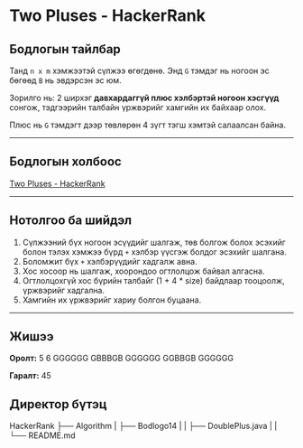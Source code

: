 # Two Pluses - HackerRank

## Бодлогын тайлбар

Танд `n x m` хэмжээтэй сүлжээ өгөгдөнө. Энд `G` тэмдэг нь ногоон эс бөгөөд `B` нь эвдэрсэн эс юм. 

Зорилго нь: 2 ширхэг **давхардаггүй плюс хэлбэртэй ногоон хэсгүүд** сонгож, тэдгээрийн талбайн үржвэрийг хамгийн их байхаар олох.

Плюс нь `G` тэмдэгт дээр төвлөрөн 4 зүгт тэгш хэмтэй салаалсан байна.

---

## Бодлогын холбоос

[Two Pluses - HackerRank](https://www.hackerrank.com/challenges/two-pluses/problem?isFullScreen=true)

---

## Нотолгоо ба шийдэл

1. Сүлжээний бүх ногоон эсүүдийг шалгаж, төв болгож болох эсэхийг болон тэлэх хэмжээ бүрд `+` хэлбэр үүсгэж болдог эсэхийг шалгана.
2. Боломжит бүх `+` хэлбэрүүдийг хадгалж авна.
3. Хос хосоор нь шалгаж, хоорондоо огтлолцож байвал алгасна.
4. Огтлолцохгүй хос бүрийн талбайг (1 + 4 * size) байдлаар тооцоолж, үржвэрийг хадгална.
5. Хамгийн их үржвэрийг хариу болгон буцаана.

---

## Жишээ

**Оролт:**
5 6
GGGGGG
GBBBGB
GGGGGG
GGBBGB
GGGGGG


**Гаралт:**
45

## Директор бүтэц
HackerRank
    ├── Algorithm
    |   ├── Bodlogo14
    |   |   ├── DoublePlus.java
    |   |   └── README.md